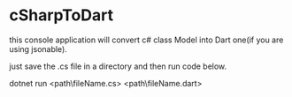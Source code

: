 # cSharpToDart
this console application will convert c# class Model into Dart one(if you are using jsonable).

just save the .cs file in a directory and then run code below.

dotnet run <path\fileName.cs> <path\fileName.dart>
